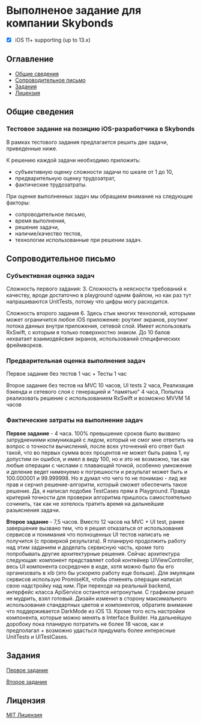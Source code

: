 # Выполненое задание для компании Skybonds

- [x] iOS 11+ supporting (up to 13.x)

## Оглавление

* [Общие сведения](README.md#common)
* [Сопроводительное письмо](README.md#message)
* [Задания](README.md#tests)
* [Лицензия](LICENSE)

## <a name="common"></a>Общие сведения

### Тестовое задание на позицию iOS-разработчика в Skybonds

В рамках тестового задания предлагается решить две задачи, приведенные ниже.

К решению каждой задачи необходимо приложить:
* субъективную оценку сложности задачи по шкале от 1 до 10,
* предварительную оценку трудозатрат,
* фактические трудозатраты.

При оценке выполненных задач мы обращаем внимание на следующие факторы:
* сопроводительное письмо,
* время выполнения,
* решение задачи,
* наличие/качество тестов,
* технологии использованные при решении задач.

## <a name="message"></a>Сопроводительное письмо

### Субъективная оценка задач

Сложность первого задания: 3. Сложность в неясности требований к качеству, вроде достаточно в playground одним файлом, 
но как раз тут напрашиваются UnitTests, потому что цифры могу расходится.

Сложность второго задания 6. Здесь стык многих технологий, которыми может ограничится любое iOS приложение: 
роутинг экранов, роутинг потока данных внутри приложения, сетевой слой. Имеет использовать RxSwift, 
с которым я только поверхностно знаком.
До 10 балов нехватает взаимодейсвия экранов, использований специфических фреймворков.

### Предварительная оценка выполнения задач

Первое задание без тестов 1 час + Тесты 1 час

Второе задание без тестов на MVC 10 часов, UI tests 2 часа, Реализация бэкенда и сетевого слоя с генерацией и "памятью" 4 часа, Попытка реализовать решение с использованием RxSwift и возможно MVVM 14 часов 

### Фактические затраты на выполнение задач


**Первое задание**  - 4 часа. 100% превышение сроков было вызвано затруднениями комуникаций с лидом, который не смог мне ответить на вопрос о точности вычислений, после всех уточнений его ответ был такой, что во первых сумма всех процентов не может быть равна 1, ну допустим он ошибся, и имел в виду 100, но и это не возможно, так как любые операции с числами с плавающей точкой, особенно умножение и деление ведет нименуемо к погрешности и результат может быть и 100.000001 и 99.999998. Но я думал что чего то не понимаю - лид же прав и серчил решение-алгоритм, который сможет обеспечить такое решение. Да, я написал подобие TestCases прям в Playground. Правда критерий точности для проверки алгоритма пришлось самостоятельно сочинить, так как не хотелось тратить время на дальнейшие разьяснения задачи.

**Второе задание** - 7,5 часов. Вместо 12 часов на MVC + UI test, ранее завершение вызвано тем, что я решил отказаться от использования сервисов и понимания что полноценных UI тестов написать не получится (с проверкой результата). Я планирую продолжить работу над этим заданием и доделать сервисную часть, кроме того попробывать другие архитектурные решения. Сейчас архитектура следующая: компонент представляет собой контейнер UIViewController, весь UI компонента сосредочен в коде, хотя можно было бы его организовать в xib (это бы ускорило работу еще больше). Для эмуляции сервисов использую PromiseKit, чтобы отменять операции написал свою надстройку над ним. При переходе на реальный backend, интерфейс класса ApiService останется нетронутым. С графиком решил не мудрить, взял готовый. Дизайн изменил в сторону максимального использования стандартных цветов и компонентов, обратите внимание что поддерживается DarkMode из iOS 13. Кроме того есть настройки компонента, которые можно менять в Interface Builder. На дальнейшую доробоку пока планирую потратить не более 18 часов, как и предполагал + возможно удасться придумать более интересные UnitTests и UITestCases.

## <a name="tests"></a>Задания

[Первое задание](01/README.md)

[Второе задание](02/README.md)

## <a name="license"></a>Лицензия

[MIT Лицензия](LICENSE)
